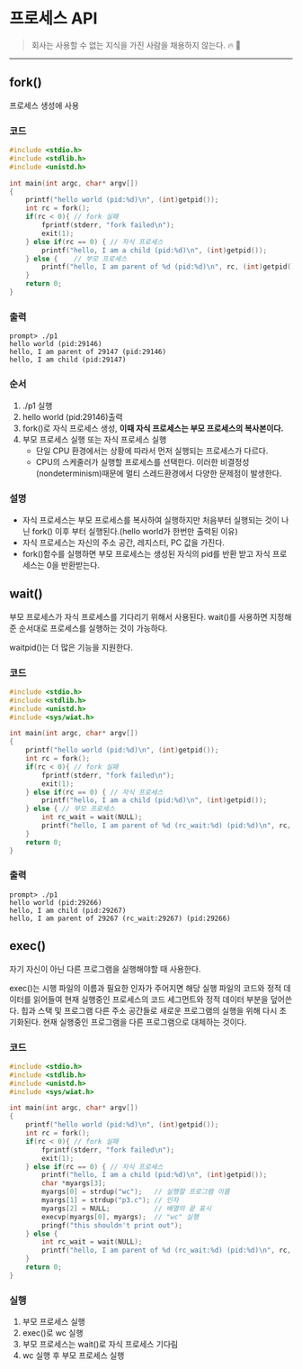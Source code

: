 # 프로세스 API
> 회사는 사용할 수 없는 지식을 가진 사람을 채용하지 않는다. 🔥 🥲
---
## fork()
프로세스 생성에 사용
### 코드
```c
#include <stdio.h>
#include <stdlib.h>
#include <unistd.h>

int main(int argc, char* argv[])
{
    printf("hello world (pid:%d)\n", (int)getpid());
    int rc = fork();
    if(rc < 0){ // fork 실패
        fprintf(stderr, "fork failed\n");
        exit(1);
    } else if(rc == 0) { // 자식 프로세스
        printf("hello, I am a child (pid:%d)\n", (int)getpid());
    } else {    // 부모 프로세스
        printf("hello, I am parent of %d (pid:%d)\n", rc, (int)getpid());
    }
    return 0;
}
```
### 출력
```shell
prompt> ./p1
hello world (pid:29146)
hello, I am parent of 29147 (pid:29146)
hello, I am child (pid:29147)
```
### 순서
1. ./p1 실행
2. hello world (pid:29146)출력
3. fork()로 자식 프로세스 생성, **이때 자식 프로세스는 부모 프로세스의 복사본이다.**
4. 부모 프로세스 실행 또는 자식 프로세스 실행
   - 단일 CPU 환경에서는 상황에 따라서 먼저 실행되는 프로세스가 다르다.
   - CPU의 스케줄러가 실행할 프로세스를 선택한다. 이러한 비결정성(nondeterminism)때문에 멀티 스레드환경에서 다양한 문제점이 발생한다.
### 설명
- 자식 프로세스는 부모 프로세스를 복사하여 실행하지만 처음부터 실행되는 것이 나닌 fork() 이후 부터 실행된다.(hello world가 한번만 출력된 이유)
- 자식 프로세스는 자신의 주소 공간, 레지스터, PC 값을 가진다. 
- fork()함수를 실행하면 부모 프로세스는 생성된 자식의 pid를 반환 받고 자식 프로세스는 0을 반환받는다.
## wait()
부모 프로세스가 자식 프로세스를 기다리기 위해서 사용된다. wait()를 사용하면 지정해준 순서대로 프로세스를 실행하는 것이 가능하다.

waitpid()는 더 많은 기능을 지원한다.
### 코드
```c
#include <stdio.h>
#include <stdlib.h>
#include <unistd.h>
#include <sys/wiat.h>

int main(int argc, char* argv[])
{
    printf("hello world (pid:%d)\n", (int)getpid());
    int rc = fork();
    if(rc < 0){ // fork 실패
        fprintf(stderr, "fork failed\n");
        exit(1);
    } else if(rc == 0) { // 자식 프로세스
        printf("hello, I am a child (pid:%d)\n", (int)getpid());
    } else { // 부모 프로세스
        int rc_wait = wait(NULL);
        printf("hello, I am parent of %d (rc_wait:%d) (pid:%d)\n", rc, rc_wait, (int)getpid());
    }
    return 0;
}
```
### 출력
```shell
prompt> ./p1
hello world (pid:29266)
hello, I am child (pid:29267)
hello, I am parent of 29267 (rc_wait:29267) (pid:29266)
```
## exec()
자기 자신이 아닌 다른 프로그램을 실행해야할 때 사용한다. 

exec()는 시행 파일의 이름과 필요한 인자가 주어지면 해당 실행 파일의 코드와 정적 데이터를 읽어들여 현재 실행중인 프로세스의 코드 세그먼트와 정적 데이터 부분을 덮어쓴다. 힙과 스택 및 프로그램 다른 주소 공간들로 새로운 프로그램의 실행을 위해 다시 초기화된다. 현재 실행중인 프로그램을 다른 프로그램으로 대체하는 것이다. 
### 코드
```c
#include <stdio.h>
#include <stdlib.h>
#include <unistd.h>
#include <sys/wiat.h>

int main(int argc, char* argv[])
{
    printf("hello world (pid:%d)\n", (int)getpid());
    int rc = fork();
    if(rc < 0){ // fork 실패
        fprintf(stderr, "fork failed\n");
        exit(1);
    } else if(rc == 0) { // 자식 프로세스
        printf("hello, I am a child (pid:%d)\n", (int)getpid());
        char *myargs[3];
        myargs[0] = strdup("wc");   // 실행할 프로그램 이름
        myargs[1] = strdup("p3.c"); // 인자
        myargs[2] = NULL;           // 배열의 끝 표시
        execvp(myargs[0], myargs);  // "wc" 실행
        pringf("this shouldn't print out");
    } else {
        int rc_wait = wait(NULL);
        printf("hello, I am parent of %d (rc_wait:%d) (pid:%d)\n", rc, rc_wait, (int)getpid());
    }
    return 0;
}
```
### 실행
1. 부모 프로세스 실행
2. exec()로 wc 실행
3. 부모 프로세스는 wait()로 자식 프로세스 기다림
4. wc 실행 후 부모 프로세스 실행